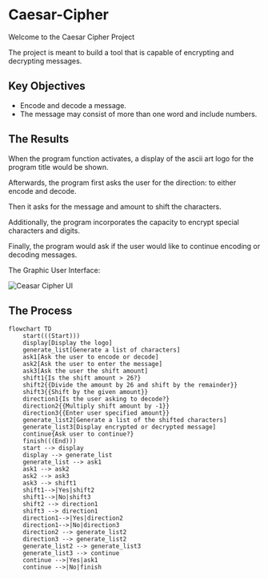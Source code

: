 # Caesar-Cipher
Welcome to the Caesar Cipher Project

The project is meant to build a tool that is capable of encrypting and decrypting messages. 

## Key Objectives
* Encode and decode a message.
* The message may consist of more than one word and include numbers.

## The Results
When the program function activates, a display of the ascii art logo for the program title would be shown.  


Afterwards, the program first asks the user for the direction: to either encode and decode. 

Then it asks for the message and amount to shift the characters. 

Additionally, the program incorporates the capacity to encrypt special characters and digits.

Finally, the program would ask if the user would like to continue encoding or decoding messages.


The Graphic User Interface:


![Ceasar Cipher UI](https://github.com/frantzalexander/Caesar-Cipher/assets/128331579/b452fb76-df66-4f97-8c68-1d0915026cfa)

## The Process
```mermaid
flowchart TD
    start(((Start)))
    display[Display the logo]
    generate_list[Generate a list of characters]
    ask1[Ask the user to encode or decode]
    ask2[Ask the user to enter the message]
    ask3[Ask the user the shift amount]
    shift1{Is the shift amount > 26?}
    shift2{{Divide the amount by 26 and shift by the remainder}}
    shift3{{Shift by the given amount}}
    direction1{Is the user asking to decode?}
    direction2{{Multiply shift amount by -1}}
    direction3{{Enter user specified amount}}
    generate_list2[Generate a list of the shifted characters]
    generate_list3[Display encrypted or decrypted message]
    continue{Ask user to continue?}
    finish(((End)))
    start --> display
    display --> generate_list
    generate_list --> ask1
    ask1 --> ask2
    ask2 --> ask3
    ask3 --> shift1
    shift1-->|Yes|shift2
    shift1-->|No|shift3
    shift2 --> direction1
    shift3 --> direction1
    direction1-->|Yes|direction2
    direction1-->|No|direction3
    direction2 --> generate_list2
    direction3 --> generate_list2
    generate_list2 --> generate_list3
    generate_list3 --> continue
    continue -->|Yes|ask1
    continue -->|No|finish
```
